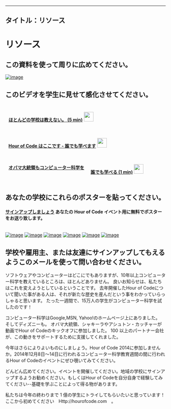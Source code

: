 * * *

## タイトル：リソース

# リソース

## この資料を使って周りに広めてください。

[![image][1]][2]

 [1]: /images/fit-250/one-pager.png
 [2]: /resources/hoc-one-pager.pdf

## このビデオを学生に見せて感化させてください。

<div style="float:left; padding:10px">
  <p>
    <a href="https://www.youtube.com/watch?v=nKIu9yen5nc"><strong>ほとんどの学校は教えない。 (5 min)</strong></a> <a href="https://dl.dropbox.com/sh/6sdjczibjih6x8s/Rjs8XgYNzr/Code-5-minute.mov?dl=1"><img src="/images/download.png" width="30px" /></a>
  </p>
</div>

<div style="float:left; padding:10px">
  <p>
    <a href="https://www.youtube.com/watch?FC5FbmsH4fw"><strong>Hour of Code はここです - 誰でも学べます</strong></a> <a href="http://s3.amazonaws.com/cdo-videos/HoC-video-15mb.mp4"><img src="/images/download.png" width="30px" /></a>
  </p>
</div>

<div style='clear:both'>
</div>

<div style="float:left; padding:10px">
  <p>
    <a href="https://www.youtube.com/watch?6XvmhE1J9PY"><strong>オバマ大統領もコンピューター科学を</strong></a>
  </p>
</div>

<div style="float:left; padding:10px">
  <p>
    <a href="https://www.youtube.com/watch?qYZF6oIZtfc"><strong>誰でも学べる (1 min)</strong></a> <a href="https://dl.dropbox.com/sh/6sdjczibjih6x8s/_0RSOSY8oW/Code-1-min.mov?dl=1"><img src="/images/download.png" width="30px" /></a>
  </p>
</div>

<div style="float:left; padding:10px">
</div>

<div style='clear:both'>
</div>

<a id="posters"></p> <h2>
  あなたの学校にこれらのポスターを貼ってください。
</h2>

<h4>
  <a href="http://hourofcode.com/us#signup">サインアップしましょう</a> あなたの Hour of Code イベント用に無料でポスターをお送り致します。
</h4>

<p>
  <br /> <a href="/resources/mark-zuckerberg-poster.pdf"><img src="/images/fit-280/mark-zuckerberg.png" alt="image" /></a> <a href="/resources/marissa-mayer-poster.pdf"><img src="/images/fit-280/marissa-mayer.png" alt="image" /></a> <a href="/resources/chris-bosh-poster.pdf"><img src="/images/fit-280/chris-bosh.png" alt="image" /></a> <a href="/resources/susan-wojcicki-poster.pdf"><img src="/images/fit-280/susan-wojcicki.png" alt="image" /></a> <a href="/resources/barack-obama-poster.pdf"><img src="/images/fit-280/barack-obama.png" alt="image" /></a> <a href="/resources/ashton-kutcher-poster.pdf"><img src="/images/fit-280/ashton-kutcher.png" alt="image" /></a>
</p>

<p>
  <a id="email"></a>
</p>

<h2>
  学校や雇用主、または友達にサインアップしてもえるようこのメールを使って問い合わせください。
</h2>

<p>
  ソフトウェアやコンピューターはどこにでもありますが、10年以上コンピューター科学を教えているところは、ほとんどありません。 良いお知らせは、私たちはこれを変えようとしているということです。 去年開催したHour of Codeについて聞いた事がある人は、それが新たな歴史を産んだという事をわかっていらっしゃると思います。 たった一週間で、15万人の学生がコンピューター科学を試したのです！
</p>

<p>
  コンピューター科学はGoogle,MSN, Yahoo!のホームページ上にありました。 そしてディズニーも。 オバマ大統領、シャキーラやアシュトン・カッチャーが動画でHour of Codeのキックオフに参加しました。 100 以上のパートナー会社が、この動きをサポートするために支援してくれました。
</p>

<p>
  今年はさらによりよいものにしましょう。Hour of Code 2014に参加しませんか。2014年12月8日〜14日に行われるコンピューター科学教育週間の間に行われるHour of Codeのイベントにぜひ覗いてみてください。
</p>

<p>
  どんどん広めてください。イベントを開催してください。地域の学校にサインアップするようお勧めください。もしくはHour of Codeを自分自身で経験してみてください--基礎を学ぶことによって得る物があります。
</p>

<p>
  私たちは今年の終わりまで 1 億の学生にトライしてもらいたいと思っています！ここから初めてください　Http://hourofcode.com　。
</p>
